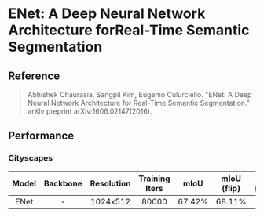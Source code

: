 # ENet: A Deep Neural Network Architecture forReal-Time Semantic Segmentation

## Reference
> Abhishek Chaurasia, Sangpil Kim, Eugenio Culurciello. "ENet: A Deep Neural Network Architecture for
Real-Time Semantic Segmentation." arXiv preprint arXiv:1606.02147(2016).

## Performance

### Cityscapes

| Model | Backbone | Resolution | Training Iters | mIoU | mIoU (flip) | mIoU (ms+flip) | Links |
|:-:|:-:|:-:|:-:|:-:|:-:|:-:|:-:|
|ENet|-|1024x512|80000|67.42%|68.11%|67.99%|[model](https://bj.bcebos.com/paddleseg/dygraph/cityscapes/enet_cityscapes_1024x512_80k/model.pdparams)\|[log](https://bj.bcebos.com/paddleseg/dygraph/cityscapes/enet_cityscapes_1024x512_80k/train.log)\|[vdl](https://paddlepaddle.org.cn/paddle/visualdl/service/app?id=5d57386cdfcdb6a6bcb5135af134a0f2)|
